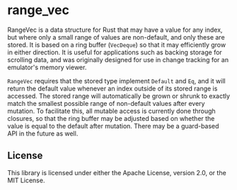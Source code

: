 # range_vec

RangeVec is a data structure for Rust that may have a value for any index, but where only a small range of values are non-default, and only these are stored. It is based on a ring buffer (`VecDeque`) so that it may efficiently grow in either direction. It is useful for applications such as backing storage for scrolling data, and was originally designed for use in change tracking for an emulator's memory viewer.

`RangeVec` requires that the stored type implement `Default` and `Eq`, and it will return the default value whenever an index outside of its stored range is accessed. The stored range will automatically be grown or shrunk to exactly match the smallest possible range of non-default values after every mutation. To facilitate this, all mutable access is currently done through closures, so that the ring buffer may be adjusted based on whether the value is equal to the default after mutation. There may be a guard-based API in the future as well.

## License

This library is licensed under either the Apache License, version 2.0, or the MIT License.
